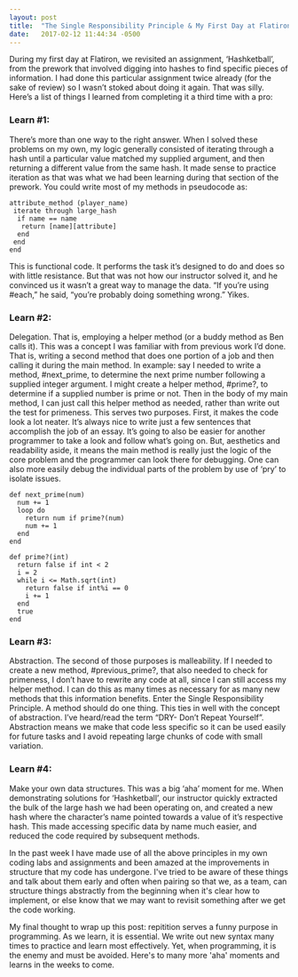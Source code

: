 ```yaml
---
layout: post
title:  "The Single Responsibility Principle & My First Day at Flatiron"
date:   2017-02-12 11:44:34 -0500
---
```


During my first day at Flatiron, we revisited an assignment, ‘Hashketball’, from the prework that involved digging into hashes to find specific pieces of information. I had done this particular assignment twice already (for the sake of review) so I wasn’t stoked about doing it again. That was silly. Here’s a list of things I learned from completing it a third time with a pro:

### Learn #1: 
There’s more than one way to the right answer. When I solved these problems on my own, my logic generally consisted of iterating through a hash until a particular value matched my supplied argument, and then returning a different value from the same hash. It made sense to practice iteration as that was what we had been learning during that section of the prework. You could write most of my methods in pseudocode as:

```
attribute_method (player_name)
 iterate through large_hash
  if name == name
   return [name][attribute]
  end
 end
end
```

This is functional code. It performs the task it’s designed to do and does so with little resistance. But that was not how our instructor solved it, and he convinced us it wasn’t a great way to manage the data. “If you’re using #each,” he said, “you’re probably doing something wrong.” Yikes.

### Learn #2:
Delegation. That is, employing a helper method (or a buddy method as Ben calls it). This was a concept I was familiar with from previous work I’d done. That is, writing a second method that does one portion of a job and then calling it during the main method. In example: say I needed to write a method, #next_prime, to determine the next prime number following a supplied integer argument. I might create a helper method, #prime?, to determine if a supplied number is prime or not. Then in the body of my main method, I can just call this helper method as needed, rather than write out the test for primeness. 
This serves two purposes. First, it makes the code look a lot neater. It’s always nice to write just a few sentences that accomplish the job of an essay. It’s going to also be easier for another programmer to take a look and follow what’s going on. But, aesthetics and readability aside, it means the main method is really just the logic of the core problem and the programmer can look there for debugging. One can also more easily debug the individual parts of the problem by use of ‘pry’ to isolate issues. 

```
def next_prime(num)
  num += 1
  loop do
    return num if prime?(num)
    num += 1
  end
end

def prime?(int)
  return false if int < 2
  i = 2
  while i <= Math.sqrt(int)
    return false if int%i == 0
    i += 1
  end
  true
end
```

### Learn #3:
Abstraction. The second of those purposes is malleability. If I needed to create a new method, #previous_prime?, that also needed to check for primeness, I don’t have to rewrite any code at all, since I can still access my helper method. I can do this as many times as necessary for as many new methods that this information benefits. Enter the Single Responsibility Principle. A method should do one thing. This ties in well with the concept of abstraction. I’ve heard/read the term “DRY- Don’t Repeat Yourself”. Abstraction means we make that code less specific so it can be used easily for future tasks and I avoid repeating large chunks of code with small variation. 

### Learn #4:
Make your own data structures. This was a big ‘aha’ moment for me. When demonstrating solutions for ‘Hashketball’, our instructor quickly extracted the bulk of the large hash we had been operating on, and created a new hash where the character’s name pointed towards a value of it’s respective hash. This made accessing specific data by name much easier, and reduced the code required by subsequent methods.	

In the past week I have made use of all the above principles in my own coding labs and assignments and been amazed at the improvements in structure that my code has undergone. I've tried to be aware of these things and talk about them early and often when pairing so that we, as a team, can structure things abstractly from the beginning when it's clear how to implement, or else know that we may want to revisit something after we get the code working. 

My final thought to wrap up this post: repitition serves a funny purpose in programming. As we learn, it is essential. We write out new syntax many times to practice and learn most effectively. Yet, when programming, it is the enemy and must be avoided. Here's to many more 'aha' moments and learns in the weeks to come.




